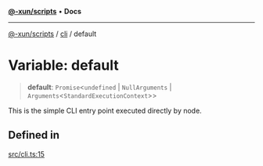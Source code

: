[**@-xun/scripts**](../../README.md) • **Docs**

***

[@-xun/scripts](../../README.md) / [cli](../README.md) / default

# Variable: default

> **default**: `Promise`\<`undefined` \| `NullArguments` \| `Arguments`\<`StandardExecutionContext`\>\>

This is the simple CLI entry point executed directly by node.

## Defined in

[src/cli.ts:15](https://github.com/Xunnamius/xscripts/blob/a81742e25e05086f0ea05fd2898f977d0cd4c168/src/cli.ts#L15)
